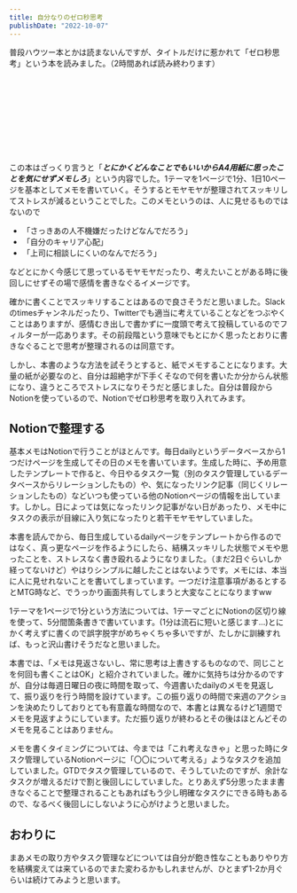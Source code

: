```yaml
---
title: 自分なりのゼロ秒思考
publishDate: "2022-10-07"
---
```


普段ハウツー本とかは読まないんですが、タイトルだけに惹かれて「ゼロ秒思考」という本を読みました。（2時間あれば読み終わります）

<div class="iframely-embed"><div class="iframely-responsive" style="height: 140px; padding-bottom: 0;"><a href="https://www.amazon.co.jp/-/en/%E8%B5%A4%E7%BE%BD-%E9%9B%84%E4%BA%8C-ebook/dp/B00HQ6O7BO" data-iframely-url="//iframely.net/KYZ6dkm?card=small"></a></div></div>

この本はざっくり言うと「***とにかくどんなことでもいいからA4用紙に思ったことを気にせずメモしろ***」という内容でした。1テーマを1ページで1分、1日10ページを基本としてメモを書いていく。そうするとモヤモヤが整理されてスッキリしてストレスが減るということでした。このメモというのは、人に見せるものではないので

- 「さっきあの人不機嫌だったけどなんでだろう」
- 「自分のキャリア心配」
- 「上司に相談しにくいのなんでだろう」

などとにかく今感じて思っているモヤモヤだったり、考えたいことがある時に後回しにせずその場で感情を書きなぐるイメージです。

確かに書くことでスッキリすることはあるので良さそうだと思いました。Slackのtimesチャンネルだったり、Twitterでも適当に考えていることなどをつぶやくことはありますが、感情むき出しで書かずに一度頭で考えて投稿しているのでフィルターが一応あります。その前段階という意味でもとにかく思ったとおりに書きなぐることで思考が整理されるのは同意です。

しかし、本書のような方法を試そうとすると、紙でメモすることになります。大量の紙が必要なのと、自分は超絶字が下手くそなので何を書いたか分からん状態になり、違うところでストレスになりそうだと感じました。自分は普段からNotionを使っているので、Notionでゼロ秒思考を取り入れてみます。

## Notionで整理する

基本メモはNotionで行うことがほとんです。毎日dailyというデータベースから1つだけページを生成してその日のメモを書いています。生成した時に、予め用意したテンプレートで作ると、今日やるタスク一覧（別のタスク管理しているデータベースからリレーションしたもの）や、気になったリンク記事（同じくリレーションしたもの）などいつも使っている他のNotionページの情報を出しています。しかし。日によっては気になったリンク記事がない日があったり、メモ中にタスクの表示が目線に入り気になったりと若干モヤモヤしていました。

本書を読んでから、毎日生成しているdailyページをテンプレートから作るのではなく、真っ更なページを作るようにしたら、結構スッキリした状態でメモや思ったことを、ストレスなく書き殴れるようになりました。（まだ2日ぐらいしか経ってないけど）やはりシンプルに越したことはないようです。メモには、本当に人に見せれないことを書いてしまっています。一つだけ注意事項があるとするとMTG時など、でうっかり画面共有してしまうと大変なことになりますww

1テーマを1ページで1分という方法については、1テーマごとにNotionの区切り線を使って、5分間箇条書きで書いています。(1分は流石に短いと感じます...)とにかく考えずに書くので誤字脱字がめちゃくちゃ多いですが、たしかに訓練すれば、もっと沢山書けそうだなと思いました。

本書では、「メモは見返さないし、常に思考は上書きするものなので、同じことを何回も書くことはOK」と紹介されていました。確かに気持ちは分かるのですが、自分は毎週日曜日の夜に時間を取って、今週書いたdailyのメモを見返して、振り返りを行う時間を設けています。この振り返りの時間で来週のアクションを決めたりしておりとても有意義な時間なので、本書とは異なるけど1週間でメモを見返すようにしています。ただ振り返りが終わるとその後はほとんどそのメモを見ることはありません。

メモを書くタイミングについては、今までは「これ考えなきゃ」と思った時にタスク管理しているNotionページに「〇〇について考える」ようなタスクを追加していました。GTDでタスク管理しているので、そうしていたのですが、余計なタスクが増えるだけで割と後回しにしていました。とりあえず5分思ったまま書きなぐることで整理されることもあればもう少し明確なタスクにできる時もあるので、なるべく後回しにしないように心がけようと思いました。

## おわりに
まあメモの取り方やタスク管理などについては自分が飽き性なこともありやり方を結構変えては来ているのでまた変わるかもしれませんが、ひとまず1-2か月ぐらいは続けてみようと思います。

